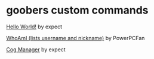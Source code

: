 # goobers custom commands
[Hello World!](https://github.com/WhatDidYouExpect/goobercustomcommands/blob/main/hello.py)
by expect

[WhoAmI (lists username and nickname)](https://github.com/WhatDidYouExpect/goobercustomcommands/blob/main/whoami.py)
by PowerPCFan

[Cog Manager](https://github.com/WhatDidYouExpect/goobercustomcommands/blob/main/cogmanager.py)
by expect
